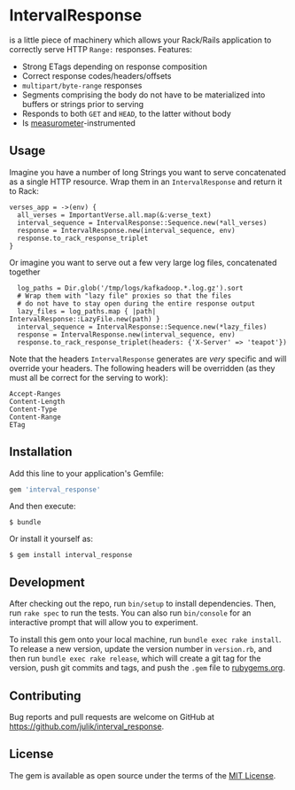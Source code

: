 # IntervalResponse

is a little piece of machinery which allows your Rack/Rails application to correctly
serve HTTP `Range:` responses. Features:

* Strong ETags depending on response composition
* Correct response codes/headers/offsets
* `multipart/byte-range` responses
* Segments comprising the body do not have to be materialized into buffers or strings prior to serving
* Responds to both `GET` and `HEAD`, to the latter without body
* Is [measurometer](https://github.com/WeTransfer/measurometer)-instrumented

## Usage

Imagine you have a number of long Strings you want to serve concatenated as a single HTTP resource.
Wrap them in an `IntervalResponse` and return it to Rack:

```
verses_app = ->(env) {
  all_verses = ImportantVerse.all.map(&:verse_text)
  interval_sequence = IntervalResponse::Sequence.new(*all_verses)
  response = IntervalResponse.new(interval_sequence, env)
  response.to_rack_response_triplet
}
```

Or imagine you want to serve out a few very large log files, concatenated together

```
  log_paths = Dir.glob('/tmp/logs/kafkadoop.*.log.gz').sort
  # Wrap them with "lazy file" proxies so that the files
  # do not have to stay open during the entire response output
  lazy_files = log_paths.map { |path| IntervalResponse::LazyFile.new(path) }
  interval_sequence = IntervalResponse::Sequence.new(*lazy_files)
  response = IntervalResponse.new(interval_sequence, env)
  response.to_rack_response_triplet(headers: {'X-Server' => 'teapot'})
```

Note that the headers `IntervalResponse` generates are _very_ specific and will override your
headers. The following headers will be overridden (as they must all be correct for the serving
to work):

```
Accept-Ranges
Content-Length
Content-Type
Content-Range
ETag
```

## Installation

Add this line to your application's Gemfile:

```ruby
gem 'interval_response'
```

And then execute:

    $ bundle

Or install it yourself as:

    $ gem install interval_response

## Development

After checking out the repo, run `bin/setup` to install dependencies. Then, run `rake spec` to run the tests. You can also run `bin/console` for an interactive prompt that will allow you to experiment.

To install this gem onto your local machine, run `bundle exec rake install`. To release a new version, update the version number in `version.rb`, and then run `bundle exec rake release`, which will create a git tag for the version, push git commits and tags, and push the `.gem` file to [rubygems.org](https://rubygems.org).

## Contributing

Bug reports and pull requests are welcome on GitHub at https://github.com/julik/interval_response.

## License

The gem is available as open source under the terms of the [MIT License](https://opensource.org/licenses/MIT).
